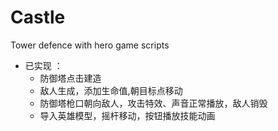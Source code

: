 # Castle
Tower defence with hero game scripts 

* 已实现 ： 
  * 防御塔点击建造
  * 敌人生成，添加生命值,朝目标点移动
  * 防御塔枪口朝向敌人，攻击特效、声音正常播放，敌人销毁
  * 导入英雄模型，摇杆移动，按钮播放技能动画
